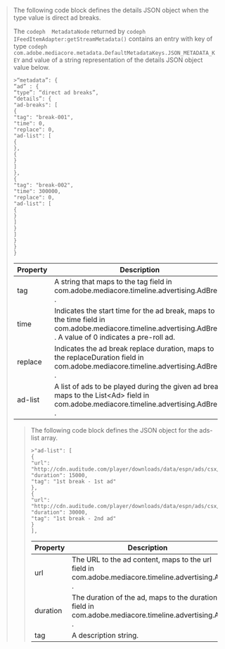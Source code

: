 ---
---

>The following code block defines the details JSON object when the type value is direct ad breaks.
>
>
>The `codeph  MetadataNode` returned by `codeph  IFeedItemAdapter:getStreamMetadata()` contains an entry with key of type `codeph  com.adobe.mediacore.metadata.DefaultMetadataKeys.JSON_METADATA_KEY` and value of a string representation of the details JSON object value below.
>
>
>
>```
>>“metadata”: { 
> “ad” : { 
> “type”: “direct ad breaks”, 
> “details”: { 
> "ad-breaks": [ 
> { 
> "tag": "break-001", 
> "time": 0, 
> "replace": 0, 
> "ad-list": [ 
> { 
> }, 
> { 
> } 
> ] 
> }, 
> { 
> "tag": "break-002", 
> "time": 300000, 
> "replace": 0, 
> "ad-list": [ 
> { 
> } 
> ] 
> } 
> ] 
> } 
> } 
>} 
>
>```
>
>
><table id="table_4A1BCE4375C7406B8F3215E7D3FB3670"> 
 <tgroup cols="2"> 
  <colspec colnum="1" colname="col1" colwidth="1.00*" /> 
  <colspec colnum="2" colname="col2" colwidth="3.85*" /> 
  <thead> 
   <tr> 
    <th colname="col1" class="entry"> Property </th> 
    <th colname="col2" class="entry"> Description </th> 
   </tr> 
  </thead> 
  <tbody> 
   <tr> 
    <td colname="col1"> <span class="codeph"> tag </span> </td> 
    <td colname="col2"> A string that maps to the tag field in <span class="codeph"> com.adobe.mediacore.timeline.advertising.AdBreak </span>. </td> 
   </tr> 
   <tr> 
    <td colname="col1"> <span class="codeph"> time </span> </td> 
    <td colname="col2"> Indicates the start time for the ad break, maps to the time field in <span class="codeph"> com.adobe.mediacore.timeline.advertising.AdBreak </span>. A value of 0 indicates a pre-roll ad. </td> 
   </tr> 
   <tr> 
    <td colname="col1"> <span class="codeph"> replace </span> </td> 
    <td colname="col2"> Indicates the ad break replace duration, maps to the <span class="codeph"> replaceDuration </span> field in <span class="codeph"> com.adobe.mediacore.timeline.advertising.AdBreak </span>. </td> 
   </tr> 
   <tr> 
    <td colname="col1"> <span class="codeph"> ad-list </span> </td> 
    <td colname="col2"> A list of ads to be played during the given ad break, maps to the <span class="codeph"> List&lt;Ad&gt; </span> field in <span class="codeph"> com.adobe.mediacore.timeline.advertising.AdBreak </span>. </td> 
   </tr> 
  </tbody> 
 </tgroup> 
</table>

>
>
>
>The following code block defines the JSON object for the ads-list array.
>
>
>
>```
>>"ad-list": [ 
> { 
> "url": "http://cdn.auditude.com/player/downloads/data/espn/ads/csx/prog_index.m3u8", 
> "duration": 15000, 
> "tag": "1st break - 1st ad" 
> }, 
> { 
> "url": "http://cdn.auditude.com/player/downloads/data/espn/ads/csx/prog_index.m3u8", 
> "duration": 30000, 
> "tag": "1st break - 2nd ad" 
> } 
>], 
>
>```
>
>
><table id="table_16DF81FEB31C4F9693CFDFA0884DE57F"> 
 <tgroup cols="2"> 
  <colspec colnum="1" colname="col1" colwidth="1.00*" /> 
  <colspec colnum="2" colname="col2" colwidth="3.85*" /> 
  <thead> 
   <tr> 
    <th colname="col1" class="entry"> Property </th> 
    <th colname="col2" class="entry"> Description </th> 
   </tr> 
  </thead> 
  <tbody> 
   <tr> 
    <td colname="col1"> <span class="codeph"> url </span> </td> 
    <td colname="col2"> The URL to the ad content, maps to the url field in <span class="codeph"> com.adobe.mediacore.timeline.advertising.Ad </span>. </td> 
   </tr> 
   <tr> 
    <td colname="col1"> <span class="codeph"> duration </span> </td> 
    <td colname="col2"> The duration of the ad, maps to the duration field in <span class="codeph"> com.adobe.mediacore.timeline.advertising.Ad </span>. </td> 
   </tr> 
   <tr> 
    <td colname="col1"> <span class="codeph"> tag </span> </td> 
    <td colname="col2"> A description string. </td> 
   </tr> 
  </tbody> 
 </tgroup> 
</table>

>
>
>
